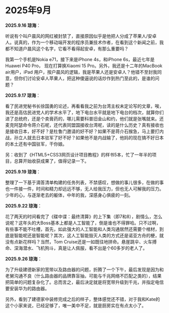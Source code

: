 # 2025年9月

**2025.9.16 琼海**：

听说有个叫户晨风的网红被封禁了，直接原因似乎是他把人分成了苹果人/安卓人。说真的，作为一个移动端开发的程序员兼技术作者，在看到这个新闻之前，我都不知道户晨风这个名字，它看不看得起安卓，有那么重要吗？

我第一个手机是Nokia e71，接下来是iPhone 4s，和iPhone 6s，最近七年是Huawei P40 Pro， 现在打算换Xiaomi 15 Pro。另外，我还是十二年的MacBook air用户，iPad 用户，按户晨风的逻辑，我是苹果人还是安卓人？他错不至封我同意，但你们讨论安卓人苹果人，把这种傻逼说的话炒作到热门至此的，是谁的问题？

**2025.9.17 琼海**：

看了民进党秘书长徐国勇的论述，再看看我之前为台湾主权未定论写的文章，唉，我还是高估民进党人的学术水平了，地下电台水平就是地下电台的档次，就算你们进了总统府，还是个卖膏药的，哪儿需要科普旧金山和约，他们就是张嘴就来。还麦克阿瑟命令蒋介石呢，还代表同盟国接收台湾呢，读的是什么历史？真有接收也是接收日本，好不好？是杜鲁门邀请的好不好？如果不是蒋介石猴急，马上要打内战，孙立人就去日本驻军了好不好？如果他不是内战输了，他妈的现在搞不好日本的本土还有中国驻军，干你娘。

另：收到了《HTML5+CSS3网页设计项目教程》的样书5本，忙了一年半的项目，总算开始收获成果了，值得记录一下。

**2025.9.19 琼海**：

整理了一下基于滴答清单构建的任务列表，不禁感叹，想做的事儿很多，在做的事也一件接一件，时间和精力却远远不够，无人给我压力，但也无人可解我的压力。少年的心，与逐渐老去的躯体，中年的我，深感身心俱疲的一刻。

**2025.9.22 琼海**：

花了两天的时间看完了《碟中谍：最终清算》的上下集（即7和8），剧情么，怎么说呢？这年头的大Boss基本上都是人工智能了，倒是谁也不得罪哈。只不过啊，有些事不能不吐槽，首先，如此强大的人工智能和人类沟通居然还需要个棺材，到底是智能呢还是智能呢？其次，这人工智能毁灭人类的方式还是诺亚方舟的梗，就没有点新花样吗？当然，Tom Cruise还是一如既往地拼命。悬崖跳伞、火车搏命、深海潜水、飞机狗斗，真是让人佩服，看不出是个60多岁的老人了。

**2025.9.26 琼海**：

为了升级建德新家的宽带以及路由器的问题，折腾了一个下午，最后发现是因为和老舅沟通不良（什么路由器的品牌靠盲抽，可能与千兆网络不匹配之类的），结果把简单的问题复杂化了。总而言之，最后决定就是将宽带升级到千兆，并指定电信要安装华为的路由器。

另外，看到了建德家中装修完成之后的样子，整体感觉还不错，对于我和Kate的这个小家来说，已经足够了，唯一美中不足，就是厨房实在有点太小了。
